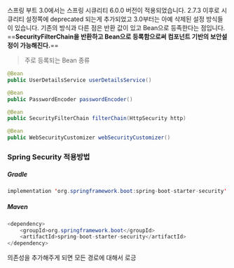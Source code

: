 스프링 부트 3.0에서는 스프링 시큐리티 6.0.0 버전이 적용되었습니다. 2.7.3 이후로 시큐리티 설정쪽에 deprecated 되는게 추가되었고 3.0부터는 아예 삭제된 설정 방식들이 있습니다.
기존의 방식과 다른 점은 반환 값이 있고 Bean으로 등족한다는 점입니다.
==**SecurityFilterChain을 반환하고 Bean으로 등록함으로써 컴포넌트 기반의 보안설정이 가능해진다.**==

>주로 등록되는 Bean 종류
```java
@Bean
public UserDetailsService userDetailsService()

@Bean
public PasswordEncoder passwordEncoder()

@Bean
public SecurityFilterChain filterChain(HttpSecurity http)

@Bean
public WebSecurityCustomizer webSecurityCustomizer()
```
### Spring Security 적용방법
##### Gradle
```java
implementation 'org.springframework.boot:spring-boot-starter-security'
```
##### Maven
```java
<dependency>
	<groupId>org.springframework.boot</groupId>
	<artifactId>spring-boot-starter-security</artifactId>
</dependency>
```
의존성을 추가해주게 되면 모든 경로에 대해서 로긍
